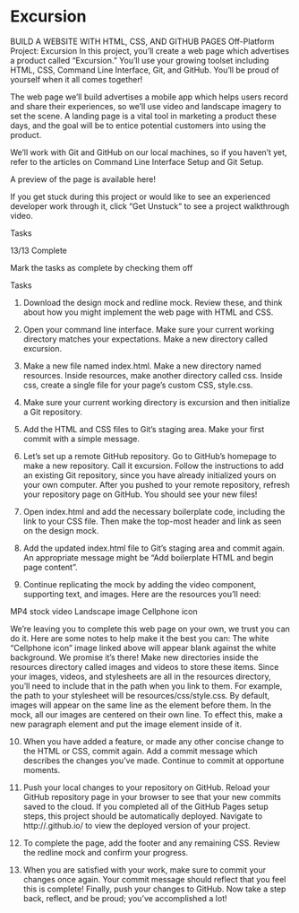# Excursion
BUILD A WEBSITE WITH HTML, CSS, AND GITHUB PAGES
Off-Platform Project: Excursion
In this project, you’ll create a web page which advertises a product called “Excursion.” You’ll use your growing toolset including HTML, CSS, Command Line Interface, Git, and GitHub. You’ll be proud of yourself when it all comes together!

The web page we’ll build advertises a mobile app which helps users record and share their experiences, so we’ll use video and landscape imagery to set the scene. A landing page is a vital tool in marketing a product these days, and the goal will be to entice potential customers into using the product.

We’ll work with Git and GitHub on our local machines, so if you haven’t yet, refer to the articles on Command Line Interface Setup and Git Setup.

A preview of the page is available here!

If you get stuck during this project or would like to see an experienced developer work through it, click “Get Unstuck“ to see a project walkthrough video.

Tasks

13/13 Complete

Mark the tasks as complete by checking them off

Tasks

1. Download the design mock and redline mock. Review these, and think about how you might implement the web page with HTML and CSS.

2. Open your command line interface. Make sure your current working directory matches your expectations. Make a new directory called excursion.

3. Make a new file named index.html. Make a new directory named resources. Inside resources, make another directory called css. Inside css, create a single file for your page’s custom CSS, style.css.

4. Make sure your current working directory is excursion and then initialize a Git repository.

5. Add the HTML and CSS files to Git’s staging area. Make your first commit with a simple message.

6. Let’s set up a remote GitHub repository. Go to GitHub’s homepage to make a new repository. Call it excursion. Follow the instructions to add an existing Git repository, since you have already initialized yours on your own computer.
After you pushed to your remote repository, refresh your repository page on GitHub. You should see your new files!

7. Open index.html and add the necessary boilerplate code, including the link to your CSS file. Then make the top-most header and link as seen on the design mock.

8. Add the updated index.html file to Git’s staging area and commit again. An appropriate message might be “Add boilerplate HTML and begin page content”.

9. Continue replicating the mock by adding the video component, supporting text, and images. Here are the resources you’ll need:

MP4 stock video
Landscape image
Cellphone icon

We’re leaving you to complete this web page on your own, we trust you can do it. Here are some notes to help make it the best you can:
The white “Cellphone icon” image linked above will appear blank against the white background. We promise it’s there!
Make new directories inside the resources directory called images and videos to store these items.
Since your images, videos, and stylesheets are all in the resources directory, you’ll need to include that in the path when you link to them. For example, the path to your stylesheet will be resources/css/style.css.
By default, images will appear on the same line as the element before them. In the mock, all our images are centered on their own line. To effect this, make a new paragraph element and put the image element inside of it.

10. When you have added a feature, or made any other concise change to the HTML or CSS, commit again. Add a commit message which describes the changes you’ve made. Continue to commit at opportune moments.
 
11. Push your local changes to your repository on GitHub. Reload your GitHub repository page in your browser to see that your new commits saved to the cloud. If you completed all of the GitHub Pages setup steps, this project should be automatically deployed. Navigate to http://<username>.github.io/<repository-name> to view the deployed version of your project.

12. To complete the page, add the footer and any remaining CSS. Review the redline mock and confirm your progress.

13. When you are satisfied with your work, make sure to commit your changes once again. Your commit message should reflect that you feel this is complete! Finally, push your changes to GitHub.
Now take a step back, reflect, and be proud; you’ve accomplished a lot!

